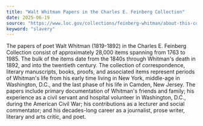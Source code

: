 ```yaml
---
title: "Walt Whitman Papers in the Charles E. Feinberg Collection"
date: 2025-06-19
source: "https://www.loc.gov/collections/feinberg-whitman/about-this-collection/"
keyword: "slavery"
---
```


The papers of poet Walt Whitman (1819-1892) in the Charles E. Feinberg Collection consist of approximately 28,000 items spanning from 1763 to 1985. The bulk of the items date from the 1840s through Whitman's death in 1892, and into the twentieth century. The collection of correspondence, literary manuscripts, books, proofs, and associated items represent periods of Whitman's life from his early time living in New York, middle-age in Washington, D.C., and the last phase of his life in Camden, New Jersey. The papers include primary documentation of Whitman's friends and family; his experience as a civil servant and hospital volunteer in Washington, D.C., during the American Civil War; his contributions as a lecturer and social commentator; and his decades-long career as a journalist, prose writer, literary and arts critic, and poet.

